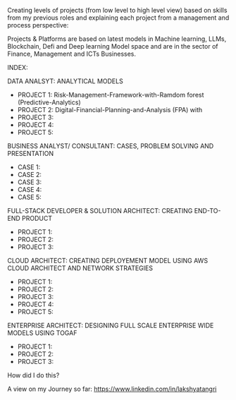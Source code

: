 Creating levels of projects (from low level to high level view) based on skills from my previous roles and explaining each project from a management and process perspective:

Projects & Platforms are based on latest models in Machine learning, LLMs, Blockchain, Defi and Deep learning Model space and are in the sector of Finance, Management and ICTs Businesses.

INDEX:

DATA ANALSYT: ANALYTICAL MODELS 
- PROJECT 1: Risk-Management-Framework-with-Ramdom forest (Predictive-Analytics)
- PROJECT 2: Digital-Financial-Planning-and-Analysis (FPA) with
- PROJECT 3:
- PROJECT 4:
- PROJECT 5:

BUSINESS ANALYST/ CONSULTANT: CASES, PROBLEM SOLVING AND PRESENTATION
- CASE 1:
- CASE 2:
- CASE 3:
- CASE 4:
- CASE 5:

FULL-STACK DEVELOPER & SOLUTION ARCHITECT: CREATING END-TO-END PRODUCT
- PROJECT 1:
- PROJECT 2:
- PROJECT 3:

CLOUD ARCHITECT: CREATING DEPLOYEMENT MODEL USING AWS CLOUD ARCHITECT AND NETWORK STRATEGIES
- PROJECT 1:
- PROJECT 2:
- PROJECT 3:
- PROJECT 4:
- PROJECT 5:

ENTERPRISE ARCHITECT: DESIGNING FULL SCALE ENTERPRISE WIDE MODELS USING TOGAF
- PROJECT 1:
- PROJECT 2:
- PROJECT 3:

How did I do this? 

A view on my Journey so far: https://www.linkedin.com/in/lakshyatangri

<!---
LakshyaTangri/LakshyaTangri is a ✨ special ✨ repository because its `README.md` (this file) appears on your GitHub profile.
You can click the Preview link to take a look at your changes.
--->
